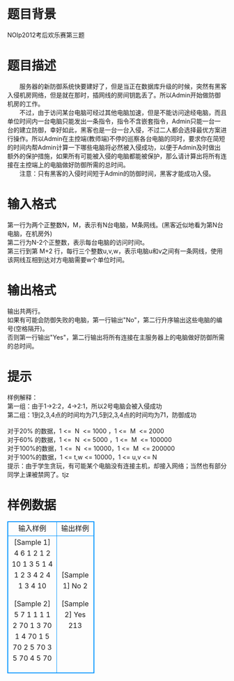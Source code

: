 # 

 
 # 题目背景 
NOIp2012考后欢乐赛第三题 

 
 # 题目描述 
　　服务器的新防御系统快要建好了，但是当正在数据库升级的时候，突然有黑客入侵机房网络，但是就在那时，插网线的房间钥匙丢了。所以Admin开始做防御机房的工作。<br>　　不过，由于访问某台电脑可经过其他电脑加速，但是不能访问途经电脑，而且单位时间内一台电脑只能发出一条指令，指令不含嵌套指令，Admin只能一台一台的建立防御，幸好如此，黑客也是一台一台入侵，不过二人都会选择最优方案进行操作。所以Admin在主控端(教师端)不停的巡察各台电脑的同时，要求你在简短的时间内帮Admin计算一下哪些电脑将必然被入侵成功，以便于Admin及时做出额外的保护措施，如果所有可能被入侵的电脑都能被保护，那么请计算出将所有连接在主控端上的电脑做好防御所需的总时间。<br>　　注意：只有黑客的入侵时间短于Admin的防御时间，黑客才能成功入侵。 

 
 # 输入格式 
第一行为两个正整数N，M，表示有N台电脑，M条网线。(黑客近似地看为第N台电脑，在机房外)<br>第二行为N-2个正整数，表示每台电脑的访问时间t。<br>第三行到第&nbsp;M+2&nbsp;行，每行三个整数u,v,w，表示电脑u和v之间有一条网线，使用该网线互相到达对方电脑需要w个单位时间。 

 
 # 输出格式 
输出共两行。<br>如果有可能会防御失败的电脑，第一行输出"No"，第二行升序输出这些电脑的编号(空格隔开)。<br>否则第一行输出"Yes"，第二行输出将所有连接在主服务器上的电脑做好防御所需的总时间。 

 
 # 提示 
样例解释：<br>第一组：由于1-&gt;2:2，4-&gt;2:1，所以2号电脑会被入侵成功<br>第二组：1到2,3,4点的时间均为71,5到2,3,4点的时间均为71，防御成功<br><br>对于20%&nbsp;的数据，1&nbsp;&lt;=&nbsp;&nbsp;N&nbsp;&nbsp;&lt;=&nbsp;1000&nbsp;，1&nbsp;&lt;=&nbsp;&nbsp;M&nbsp;&nbsp;&lt;=&nbsp;2000<br>对于60%&nbsp;的数据，1&nbsp;&lt;=&nbsp;&nbsp;N&nbsp;&nbsp;&lt;=&nbsp;5000&nbsp;，1&nbsp;&lt;=&nbsp;&nbsp;M&nbsp;&nbsp;&lt;=&nbsp;100000<br>对于100%的数据，1&nbsp;&lt;=&nbsp;&nbsp;N&nbsp;&nbsp;&lt;=&nbsp;10000，1&nbsp;&lt;=&nbsp;&nbsp;M&nbsp;&nbsp;&lt;=&nbsp;200000<br>对于100%的数据，1&nbsp;&lt;=&nbsp;t,w&nbsp;&lt;=&nbsp;10000，1&nbsp;&lt;=&nbsp;u,v&nbsp;&lt;=&nbsp;N<br>提示：由于学生贪玩，有可能某个电脑没有连接主机，却接入网络；当然也有部分同学上课被禁网了。tjz 
# 样例数据
<style>
        table,table tr th, table tr td { border:1px solid #0094ff; }
        table { width: 200px; min-height: 25px; line-height: 25px; text-align: center; border-collapse: collapse;}   
    </style>
<table>
	<tr>
		<td>输入样例</td>
		<td>输出样例</td>
	</tr>
<tr><td>[Sample 1]
4 6
1 2
1 2 10
1 3 5
1 4 1
2 3 4
2 4 1
3 4 10

[Sample 2]
5 7
1 1 1
1 2 70
1 3 70
1 4 70
1 5 70
2 5 70
3 5 70
4 5 70</td><td>[Sample 1]
No
2

[Sample 2]
Yes
213</td></tr></table>
